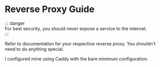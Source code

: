 # Reverse Proxy Guide

::: danger  
For best security, you should never expose a service to the internet.  
:::

Refer to documentation for your respective reverse proxy. You shouldn't need to
do anything special.

I configured mine using Caddy with the bare minimum configuration.